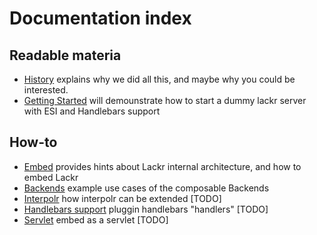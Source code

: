 Documentation index
===================

Readable materia
----------------
- [History](history.md) explains why we did all this, and maybe why you could be interested.
- [Getting Started](getting-started.md) will demounstrate how to start a dummy lackr server with ESI and Handlebars
  support

How-to
------
- [Embed](embed.md) provides hints about Lackr internal architecture, and how to embed Lackr
- [Backends](backends.md) example use cases of the composable Backends
- [Interpolr](interpolr.md) how interpolr can be extended [TODO]
- [Handlebars support](handlebars.md) pluggin handlebars "handlers" [TODO]
- [Servlet](servlet.md) embed as a servlet [TODO]
